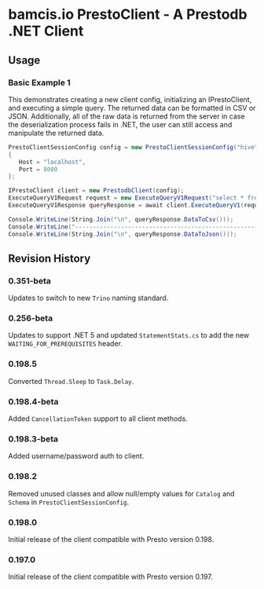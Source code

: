# bamcis.io PrestoClient - A Prestodb .NET Client

## Usage

### Basic Example 1

This demonstrates creating a new client config, initializing an IPrestoClient, and executing a simple query. The
returned data can be formatted in CSV or JSON. Additionally, all of the raw data is returned from the server
in case the deserialization process fails in .NET, the user can still access and manipulate the returned data.

```csharp
PrestoClientSessionConfig config = new PrestoClientSessionConfig("hive", "cars")
{
   Host = "localhost",
   Port = 8080
};

IPrestoClient client = new PrestodbClient(config);
ExecuteQueryV1Request request = new ExecuteQueryV1Request("select * from tracklets limit 5;");
ExecuteQueryV1Response queryResponse = await client.ExecuteQueryV1(request);

Console.WriteLine(String.Join("\n", queryResponse.DataToCsv()));
Console.WriteLine("-------------------------------------------------------------------");
Console.WriteLine(String.Join("\n", queryResponse.DataToJson()));
```

## Revision History

### 0.351-beta
Updates to switch to new `Trino` naming standard.

### 0.256-beta
Updates to support .NET 5 and updated `StatementStats.cs` to add the new `WAITING_FOR_PREREQUISITES` header.

### 0.198.5
Converted `Thread.Sleep` to `Task.Delay`.

### 0.198.4-beta
Added `CancellationToken` support to all client methods.

### 0.198.3-beta
Added username/password auth to client.

### 0.198.2
Removed unused classes and allow null/empty values for `Catalog` and `Schema` in `PrestoClientSessionConfig`.

### 0.198.0
Initial release of the client compatible with Presto version 0.198.

### 0.197.0
Initial release of the client compatible with Presto version 0.197.
